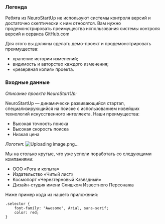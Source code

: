 ### Легенда

Ребята из NeuroStartUp не используют системы контроля версий и достаточно 
скептически к ним относятся. Вам нужно продемонстрировать преимущества 
использования системы контроля версий и сервиса GitHub.com

Для этого вы должны сделать демо-проект и продемонстрировать преимущества:
* хранение истории изменений;
* видимость и авторство каждого изменения;
* «резервная копия» проекта.
### Входные данные
*Описание проекта NeuroStartUp:*

NeuroStartUp — динамически развивающийся стартап, специализирующийся на поиске с 
использованием новейших технологий искусственного интеллекта. Наши преимущества:
* Высокая точность поиска
* Высокая скорость поиска
* Низкая цена

*Логотип:*
![Uploading image.png…]()

Мы на столько крутые, что уже успели поработать со следующими 
компаниями:
* ООО «Рога и копыта»
* Издательство «Читый лист»
* Космопорт «Черезтерновый Кзвёздный»
* Дизайн-студия имени Слишком Известного Персонажа

Ниже пример кода из нашего приложения:

	.selector {
  		font-family: "Awesome", Arial, sans-serif;
  		color: red;
	}
 
